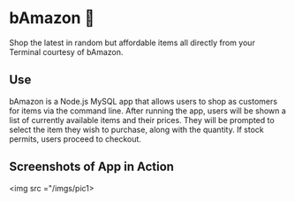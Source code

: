 # bAmazon :shopping_cart:

Shop the latest in random but affordable items all directly from your Terminal courtesy of bAmazon. 

## Use

bAmazon is a Node.js MySQL app that allows users to shop as customers for items via the command line. After running the app, users will be shown a list of currently available items and their prices. They will be prompted to select the item they wish to purchase, along with the quantity. If stock permits, users proceed to checkout. 

## Screenshots of App in Action

<img src ="/imgs/pic1>




